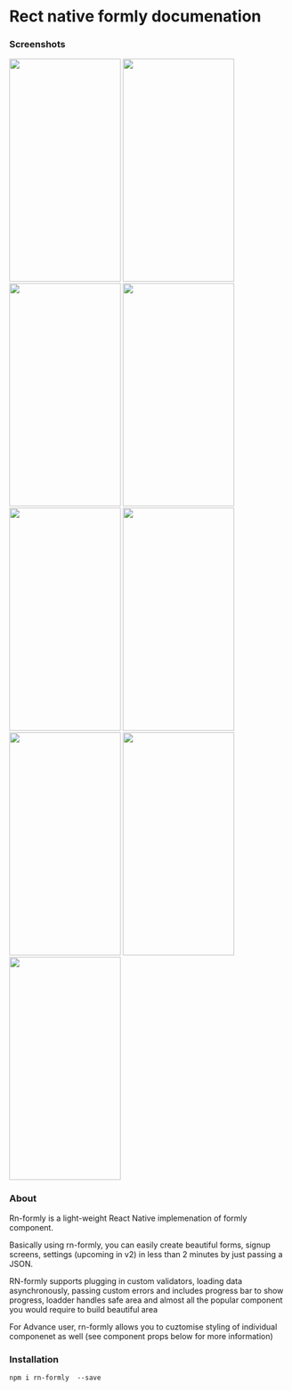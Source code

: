 # Rect native formly documenation 

### Screenshots 
 <img src="https://codimd.s3.shivering-isles.com/demo/uploads/upload_ee7f0d29c7539314f7baba48f7960840.png" width=200 height=400>
 <img src="https://codimd.s3.shivering-isles.com/demo/uploads/upload_8a5ce22ac0ef8e1b9ed2032301a93528.png" width=200 height=400>
<img src="https://codimd.s3.shivering-isles.com/demo/uploads/upload_bba0aaf17baa5fb56071a18ccb76532c.png" width=200 height=400>
<img src="https://codimd.s3.shivering-isles.com/demo/uploads/upload_a558a394ceb55feb32403636bd40459f.png" width=200 height=400>
<img src="https://codimd.s3.shivering-isles.com/demo/uploads/upload_3798f6e9327407b3107da743518cda8c.png" width=200 height=400>
<img src="https://codimd.s3.shivering-isles.com/demo/uploads/upload_7996b998dd3d981e58487c92eafd50fb.png" width=200 height=400>
<img src="https://codimd.s3.shivering-isles.com/demo/uploads/upload_5a9fe637dc3e22053f4f8c847396784e.png" width=200 height=400>
<img src="https://codimd.s3.shivering-isles.com/demo/uploads/upload_fa2f59c792953525530711d706c4edf5.png" width=200 height=400>
<img src="https://codimd.s3.shivering-isles.com/demo/uploads/upload_f3d736df126c687b32d571cbf2ae24a7.png" width=200 height=400>


### About

Rn-formly is a light-weight React Native implemenation of formly component. 

Basically using rn-formly, you can easily create beautiful forms, signup screens, settings (upcoming in v2) in less than 2 minutes by just passing a JSON. 

RN-formly  supports plugging in custom validators, loading data asynchronously, passing custom errors and includes progress bar to show progress, loadder handles safe area and almost all the popular component you would require to build beautiful area

For Advance user, rn-formly allows you to cuztomise styling of individual componenet as well (see component props below for more information)


### Installation 

```
npm i rn-formly  --save
```









